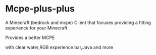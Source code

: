 # Mcpe-plus-plus
A Minecraft (bedrock and mcpe) Client that focuses providing a fitting experience for your Minecraft 

Provides a better MCPE 

with
clear water,RGB experience bar,Java and more

